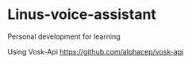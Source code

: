 # Linus-voice-assistant
Personal development for learning

Using Vosk-Api https://github.com/alphacep/vosk-api
